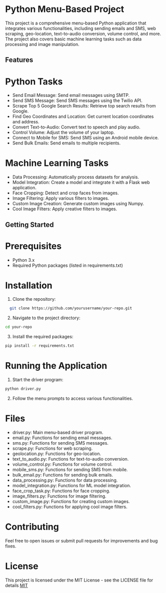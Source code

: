 # Python Menu-Based Project
This project is a comprehensive menu-based Python application that integrates various functionalities, including sending emails and SMS, web scraping, geo-location, text-to-audio conversion, volume control, and more. The project also covers basic machine learning tasks such as data processing and image manipulation.
## Features
# Python Tasks

- Send Email Message: Send email messages using SMTP.
- Send SMS Message: Send SMS messages using the Twilio API.
- Scrape Top 5 Google Search Results: Retrieve top search results from Google.
- Find Geo Coordinates and Location: Get current location coordinates and address.
- Convert Text-to-Audio: Convert text to speech and play audio.
- Control Volume: Adjust the volume of your laptop.
- Connect to Mobile for SMS: Send SMS using an Android mobile device.
- Send Bulk Emails: Send emails to multiple recipients.
# Machine Learning Tasks

- Data Processing: Automatically process datasets for analysis.
- Model Integration: Create a model and integrate it with a Flask web application.
- Face Cropping: Detect and crop faces from images.
- Image Filtering: Apply various filters to images.
- Custom Image Creation: Generate custom images using Numpy.
- Cool Image Filters: Apply creative filters to images.
## Getting Started
# Prerequisites
- Python 3.x
- Required Python packages (listed in requirements.txt)
# Installation
1. Clone the repository:

```bash
  git clone https://github.com/yourusername/your-repo.git
```
2. Navigate to the project directory:

```bash
cd your-repo
```
3. Install the required packages:

```bash
pip install -r requirements.txt
```
# Running the Application
1. Start the driver program:

```bash
python driver.py
```
2. Follow the menu prompts to access various functionalities.
# Files
- driver.py: Main menu-based driver program.
- email.py: Functions for sending email messages.
- sms.py: Functions for sending SMS messages.
- scrape.py: Functions for web scraping.
- geolocation.py: Functions for geo-location.
- text_to_audio.py: Functions for text-to-audio conversion.
- volume_control.py: Functions for volume control.
- mobile_sms.py: Functions for sending SMS from mobile.
- bulk_email.py: Functions for sending bulk emails.
- data_processing.py: Functions for data processing.
- model_integration.py: Functions for ML model integration.
- face_crop_task.py: Functions for face cropping.
- image_filters.py: Functions for image filtering.
- custom_image.py: Functions for creating custom images.
- cool_filters.py: Functions for applying cool image filters.
# Contributing
Feel free to open issues or submit pull requests for improvements and bug fixes.

# License
This project is licensed under the MIT License - see the LICENSE file for details
[MIT](https://choosealicense.com/licenses/mit/)

